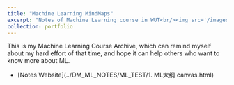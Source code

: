 ```yaml
---
title: "Machine Learning MindMaps"
excerpt: "Notes of Machine Learning course in WUT<br/><img src='/images/Machine_Learning_MindMaps.png'>"
collection: portfolio
---
```


This is my Machine Learning Course Archive, which can remind myself about my hard effort of that time, and hope it can help others who want to know more about ML.

- [Notes Website](../DM_ML_NOTES/ML_TEST/1. ML大纲 canvas.html)
